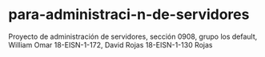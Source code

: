 # para-administraci-n-de-servidores
Proyecto de administración de servidores, sección 0908, grupo los default, William Omar 18-EISN-1-172, David Rojas 18-EISN-1-130 Rojas 
